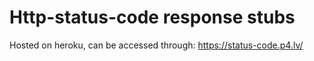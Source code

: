 # Http-status-code response stubs 


Hosted on heroku, can be accessed through: https://status-code.p4.lv/